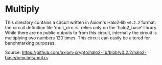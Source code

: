 # Multiply

This directory contains a circuit written in Axiom's Halo2-lib `v0.2.2` format:  the circuit definition file 'mult_circ.rs' relies only on the 'halo2_base' library.  While there are no public outputs to from this circuit, internally the circuit is multiplying two numbers 120 times.  This circuit can easily be altered for benchmarking purposes.


Source: https://github.com/axiom-crypto/halo2-lib/blob/v0.2.2/halo2-base/benches/mul.rs